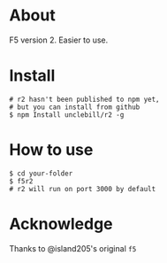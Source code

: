 About
=====
F5 version 2. Easier to use.

Install
=======
    # r2 hasn't been published to npm yet,
    # but you can install from github
    $ npm Install unclebill/r2 -g

How to use
==========

    $ cd your-folder
    $ f5r2
    # r2 will run on port 3000 by default

Acknowledge
===========
Thanks to @island205's original `f5`


